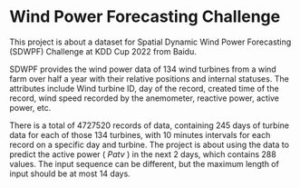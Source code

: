 # Wind Power Forecasting Challenge
This project is about a dataset for Spatial Dynamic Wind Power Forecasting (SDWPF) Challenge at KDD Cup 2022 from Baidu.  

SDWPF provides the wind power data of 134 wind turbines from a wind farm over half a year with their relative positions and internal statuses. The attributes include Wind turbine ID, day of the record, created time of the record, wind speed recorded by the anemometer, reactive power,
active power, etc.  

There is a total of 4727520 records of data, containing 245 days of turbine data for each of those 134 turbines, with 10 minutes intervals for each record on a specific day and turbine. The project is about using the data to predict the active power ( $Patv$ ) in the next 2 days, which contains 288 values. The input sequence can be different, but the maximum length of input should be at most 14 days.
